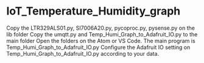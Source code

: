 # IoT_Temperature_Humidity_graph

Copy the LTR329ALS01.py, SI7006A20.py, pycoproc.py, pysense.py on the lib folder
Copy the umqtt.py and Temp_Humi_Graph_to_Adafruit_IO.py to the main folder
Open the folders on the Atom or VS Code. 
The main program  is Temp_Humi_Graph_to_Adafruit_IO.py
Configure the Adafruit IO setting on Temp_Humi_Graph_to_Adafruit_IO.py according to your data. 

